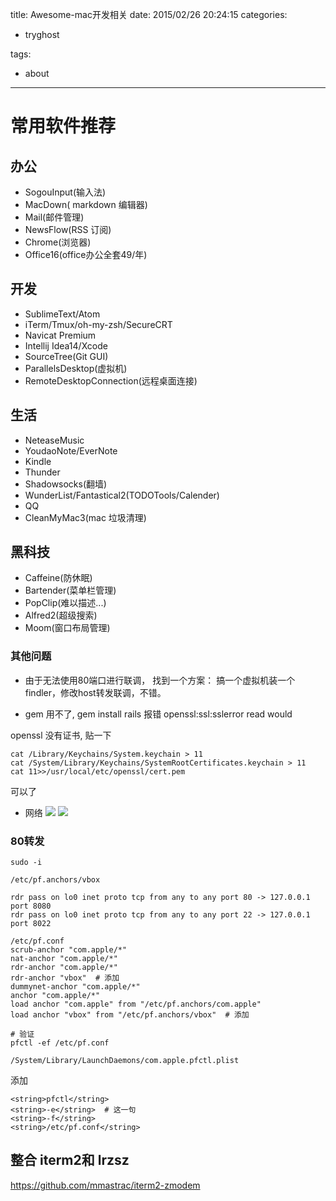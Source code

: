 title: Awesome-mac开发相关
date: 2015/02/26 20:24:15
categories:
 - tryghost

tags:
 - about 



---

# 常用软件推荐
## 办公
 * SogouInput(输入法)
 * MacDown( markdown 编辑器)
 * Mail(邮件管理)
 * NewsFlow(RSS 订阅)
 * Chrome(浏览器)
 * Office16(office办公全套49/年)
 
## 开发
 * SublimeText/Atom
 * iTerm/Tmux/oh-my-zsh/SecureCRT
 * Navicat Premium
 * Intellij Idea14/Xcode
 * SourceTree(Git GUI)
 * ParallelsDesktop(虚拟机)
 * RemoteDesktopConnection(远程桌面连接)
 
## 生活
 * NeteaseMusic
 * YoudaoNote/EverNote
 * Kindle
 * Thunder
 * Shadowsocks(翻墙)
 * WunderList/Fantastical2(TODOTools/Calender)
 * QQ
 * CleanMyMac3(mac 垃圾清理)

## 黑科技
 * Caffeine(防休眠)
 * Bartender(菜单栏管理)
 * PopClip(难以描述...)
 * Alfred2(超级搜索)
 * Moom(窗口布局管理)

### 其他问题
 * 由于无法使用80端口进行联调， 找到一个方案： 搞一个虚拟机装一个findler，修改host转发联调，不错。

 * gem 用不了, gem install rails 报错   openssl:ssl:sslerror   read would 

openssl 没有证书,   贴一下
```
cat /Library/Keychains/System.keychain > 11
cat /System/Library/Keychains/SystemRootCertificates.keychain > 11
cat 11>>/usr/local/etc/openssl/cert.pem
```
可以了

 * 网络
![](https://dn-zuoyun.qbox.me/image/3/8c/0baf1f2e9d77b9213d634fc7cdb5b.png)
![](https://dn-zuoyun.qbox.me/image/5/27/ca38e9e701636fed5f36bdb6691cc.png)


### 80转发
```
sudo -i 

/etc/pf.anchors/vbox

rdr pass on lo0 inet proto tcp from any to any port 80 -> 127.0.0.1 port 8080
rdr pass on lo0 inet proto tcp from any to any port 22 -> 127.0.0.1 port 8022
```

```
/etc/pf.conf 
scrub-anchor "com.apple/*"
nat-anchor "com.apple/*"
rdr-anchor "com.apple/*"
rdr-anchor "vbox"  # 添加
dummynet-anchor "com.apple/*"
anchor "com.apple/*"
load anchor "com.apple" from "/etc/pf.anchors/com.apple"
load anchor "vbox" from "/etc/pf.anchors/vbox"  # 添加
```
```
# 验证
pfctl -ef /etc/pf.conf

/System/Library/LaunchDaemons/com.apple.pfctl.plist
```
添加
```
<string>pfctl</string>
<string>-e</string>  # 这一句
<string>-f</string> 
<string>/etc/pf.conf</string>
```

## 整合 iterm2和 lrzsz
https://github.com/mmastrac/iterm2-zmodem













